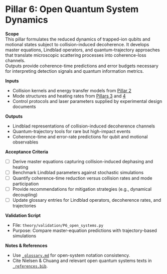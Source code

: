 # Pillar 6: Open Quantum System Dynamics

**Scope**  
This pillar formulates the reduced dynamics of trapped-ion qubits and motional states subject to collision-induced decoherence. It develops master equations, Lindblad operators, and quantum-trajectory approaches that translate microscopic scattering processes into coherence-loss channels.  
Outputs provide coherence-time predictions and error budgets necessary for interpreting detection signals and quantum information metrics.

**Inputs**  
- Collision kernels and energy transfer models from [Pillar 2](../tier1_foundations/P2_collision_fundamentals.md)  
- Mode structures and heating rates from [Pillars 3](../tier2_system_dynamics/P3_collective_modes.md) and [4](../tier2_system_dynamics/P4_statistical_mechanics.md)  
- Control protocols and laser parameters supplied by experimental design documents  

**Outputs**  
- Lindblad representations of collision-induced decoherence channels  
- Quantum-trajectory tools for rare but high-impact events  
- Coherence-time and error-rate predictions for qubit and motional observables  

**Acceptance Criteria**  
- [ ] Derive master equations capturing collision-induced dephasing and heating  
- [ ] Benchmark Lindblad parameters against stochastic simulations  
- [ ] Quantify coherence-time reduction versus collision rates and mode participation  
- [ ] Provide recommendations for mitigation strategies (e.g., dynamical decoupling)  
- [ ] Update glossary entries for Lindblad operators, decoherence rates, and trajectories  

**Validation Script**  
- File: `theory/validation/P6_open_systems.py`  
- Purpose: Compare master-equation predictions with trajectory-based simulations  

**Notes & References**  
- Use [`_glossary.md`](../_glossary.md) for open-system notation consistency.  
- Cite Nielsen & Chuang and relevant open quantum systems texts in [`_references.bib`](../_references.bib).  
